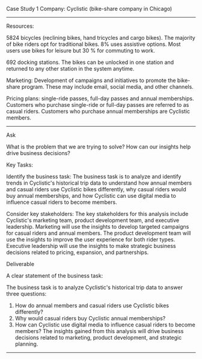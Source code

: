 Case Study 1
Company: Cyclistic (bike-share company in Chicago)

---------------------------------------------------------------------------------------------------------------------------
Resources:

5824 bicycles (reclining bikes, hand tricycles and cargo bikes). The majority of bike riders opt for traditional bikes. 8% uses assistive options. Most users use bikes for leisure but 30 % for commuting to work.

692 docking stations. The bikes can be unlocked in one station and returned to any other station in the system anytime.

Marketing: Development of campaigns and initiatives to promote the bike-share program. These may include email, social media, and other channels.

Pricing plans: single-ride passes, full-day passes and annual memberships. Customers who purchase single-ride or full-day passes are referred to as casual riders. Customers who purchase annual memberships are Cyclistic members.

---------------------------------------------------------------------------------------------------------------------------
Ask

What is the problem that we are trying to solve?
How can our insights help drive business decisions?

Key Tasks:

Identify the business task:
The business task is to analyze and identify trends in Cyclistic's historical trip data to understand how annual members and casual riders use Cyclistic bikes differently, why casual riders would buy annual memberships, and how Cyclistic can use digital media to influence casual riders to become members.

Consider key stakeholders:
The key stakeholders for this analysis include Cyclistic's marketing team, product development team, and executive leadership. Marketing will use the insights to develop targeted campaigns for casual riders and annual members. The product development team will use the insights to improve the user experience for both rider types. Executive leadership will use the insights to make strategic business decisions related to pricing, expansion, and partnerships.

Deliverable

A clear statement of the business task:

The business task is to analyze Cyclistic's historical trip data to answer three questions: 
1) How do annual members and casual riders use Cyclistic bikes differently? 
2) Why would casual riders buy Cyclistic annual memberships? 
3) How can Cyclistic use digital media to influence casual riders to become members? The insights gained from this analysis will drive business decisions related to marketing, product development, and strategic planning.
---------------------------------------------------------------------------------------------------------------------------


